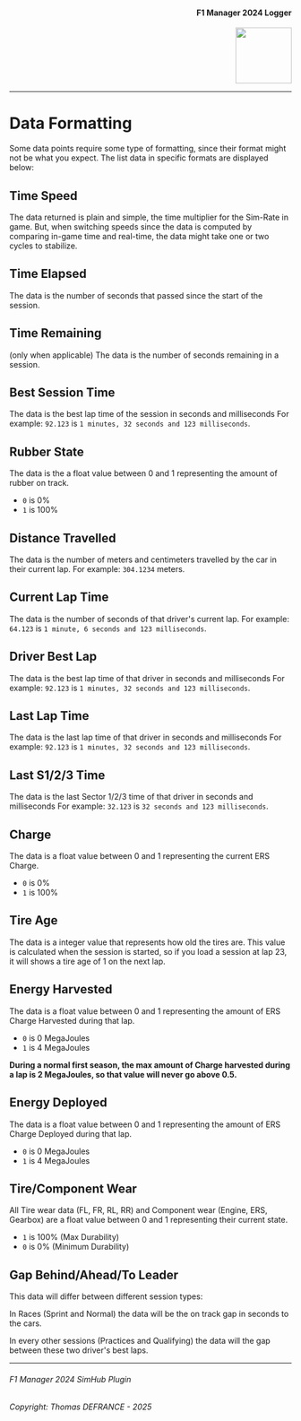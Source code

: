<div align="right">
    <h4>F1 Manager 2024 Logger</h1>
    <img src="https://i.imgur.com/sHKYZTk.png" width="100">
</div>

---

# Data Formatting

Some data points require some type of formatting, since their format might not be what you expect.
The list data in specific formats are displayed below:

## Time Speed

The data returned is plain and simple, the time multiplier for the Sim-Rate in game.
But, when switching speeds since the data is computed by comparing in-game time and real-time, the data might take one or two cycles to stabilize.

## Time Elapsed

The data is the number of seconds that passed since the start of the session.

## Time Remaining

(only when applicable)
The data is the number of seconds remaining in a session.

## Best Session Time

The data is the best lap time of the session in seconds and milliseconds
For example: `92.123` is `1 minutes, 32 seconds and 123 milliseconds`.

## Rubber State

The data is the a float value between 0 and 1 representing the amount of rubber on track.

- `0` is 0%
- `1` is 100%

## Distance Travelled

The data is the number of meters and centimeters travelled by the car in their current lap.
For example: `304.1234` meters.

## Current Lap Time

The data is the number of seconds of that driver's current lap.
For example: `64.123` is `1 minute, 6 seconds and 123 milliseconds`.

## Driver Best Lap

The data is the best lap time of that driver in seconds and milliseconds
For example: `92.123` is `1 minutes, 32 seconds and 123 milliseconds`.

## Last Lap Time

The data is the last lap time of that driver in seconds and milliseconds
For example: `92.123` is `1 minutes, 32 seconds and 123 milliseconds`.

## Last S1/2/3 Time

The data is the last Sector 1/2/3 time of that driver in seconds and milliseconds
For example: `32.123` is `32 seconds and 123 milliseconds`.

## Charge

The data is a float value between 0 and 1 representing the current ERS Charge.

- `0` is 0%
- `1` is 100%

## Tire Age

The data is a integer value that represents how old the tires are.
This value is calculated when the session is started, so if you load a session at lap 23, it will shows a tire age of 1 on the next lap.

## Energy Harvested

The data is a float value between 0 and 1 representing the amount of ERS Charge Harvested during that lap.

- `0` is 0 MegaJoules
- `1` is 4 MegaJoules

**During a normal first season, the max amount of Charge harvested during a lap is 2 MegaJoules, so that value will never go above 0.5.**

## Energy Deployed

The data is a float value between 0 and 1 representing the amount of ERS Charge Deployed during that lap.

- `0` is 0 MegaJoules
- `1` is 4 MegaJoules

## Tire/Component Wear

All Tire wear data (FL, FR, RL, RR) and Component wear (Engine, ERS, Gearbox) are a float value between 0 and 1 representing their current state.

- `1` is 100% (Max Durability)
- `0` is 0% (Minimum Durability)

## Gap Behind/Ahead/To Leader

This data will differ between different session types:

In Races (Sprint and Normal) the data will be the on track gap in seconds to the cars.

In every other sessions (Practices and Qualifying) the data will the gap between these two driver's best laps.

---

###### F1 Manager 2024 SimHub Plugin

###### Copyright: Thomas DEFRANCE - 2025

